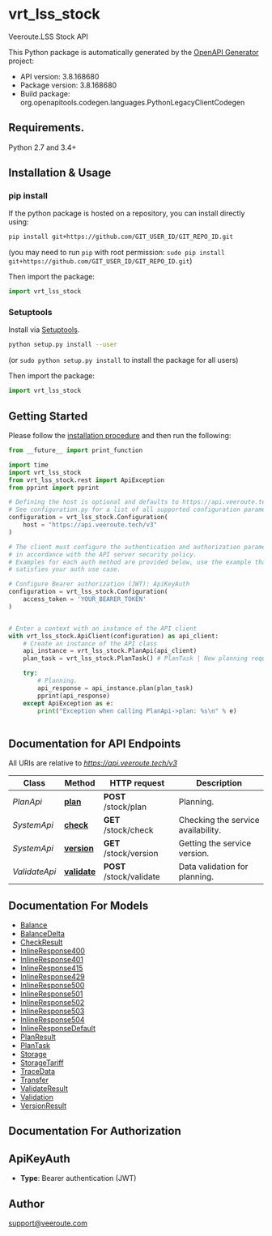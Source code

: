 # vrt_lss_stock
Veeroute.LSS Stock API

This Python package is automatically generated by the [OpenAPI Generator](https://openapi-generator.tech) project:

- API version: 3.8.168680
- Package version: 3.8.168680
- Build package: org.openapitools.codegen.languages.PythonLegacyClientCodegen

## Requirements.

Python 2.7 and 3.4+

## Installation & Usage
### pip install

If the python package is hosted on a repository, you can install directly using:

```sh
pip install git+https://github.com/GIT_USER_ID/GIT_REPO_ID.git
```
(you may need to run `pip` with root permission: `sudo pip install git+https://github.com/GIT_USER_ID/GIT_REPO_ID.git`)

Then import the package:
```python
import vrt_lss_stock
```

### Setuptools

Install via [Setuptools](http://pypi.python.org/pypi/setuptools).

```sh
python setup.py install --user
```
(or `sudo python setup.py install` to install the package for all users)

Then import the package:
```python
import vrt_lss_stock
```

## Getting Started

Please follow the [installation procedure](#installation--usage) and then run the following:

```python
from __future__ import print_function

import time
import vrt_lss_stock
from vrt_lss_stock.rest import ApiException
from pprint import pprint

# Defining the host is optional and defaults to https://api.veeroute.tech/v3
# See configuration.py for a list of all supported configuration parameters.
configuration = vrt_lss_stock.Configuration(
    host = "https://api.veeroute.tech/v3"
)

# The client must configure the authentication and authorization parameters
# in accordance with the API server security policy.
# Examples for each auth method are provided below, use the example that
# satisfies your auth use case.

# Configure Bearer authorization (JWT): ApiKeyAuth
configuration = vrt_lss_stock.Configuration(
    access_token = 'YOUR_BEARER_TOKEN'
)


# Enter a context with an instance of the API client
with vrt_lss_stock.ApiClient(configuration) as api_client:
    # Create an instance of the API class
    api_instance = vrt_lss_stock.PlanApi(api_client)
    plan_task = vrt_lss_stock.PlanTask() # PlanTask | New planning request.

    try:
        # Planning.
        api_response = api_instance.plan(plan_task)
        pprint(api_response)
    except ApiException as e:
        print("Exception when calling PlanApi->plan: %s\n" % e)
    
```

## Documentation for API Endpoints

All URIs are relative to *https://api.veeroute.tech/v3*

Class | Method | HTTP request | Description
------------ | ------------- | ------------- | -------------
*PlanApi* | [**plan**](docs/PlanApi.md#plan) | **POST** /stock/plan | Planning.
*SystemApi* | [**check**](docs/SystemApi.md#check) | **GET** /stock/check | Checking the service availability.
*SystemApi* | [**version**](docs/SystemApi.md#version) | **GET** /stock/version | Getting the service version.
*ValidateApi* | [**validate**](docs/ValidateApi.md#validate) | **POST** /stock/validate | Data validation for planning.


## Documentation For Models

 - [Balance](docs/Balance.md)
 - [BalanceDelta](docs/BalanceDelta.md)
 - [CheckResult](docs/CheckResult.md)
 - [InlineResponse400](docs/InlineResponse400.md)
 - [InlineResponse401](docs/InlineResponse401.md)
 - [InlineResponse415](docs/InlineResponse415.md)
 - [InlineResponse429](docs/InlineResponse429.md)
 - [InlineResponse500](docs/InlineResponse500.md)
 - [InlineResponse501](docs/InlineResponse501.md)
 - [InlineResponse502](docs/InlineResponse502.md)
 - [InlineResponse503](docs/InlineResponse503.md)
 - [InlineResponse504](docs/InlineResponse504.md)
 - [InlineResponseDefault](docs/InlineResponseDefault.md)
 - [PlanResult](docs/PlanResult.md)
 - [PlanTask](docs/PlanTask.md)
 - [Storage](docs/Storage.md)
 - [StorageTariff](docs/StorageTariff.md)
 - [TraceData](docs/TraceData.md)
 - [Transfer](docs/Transfer.md)
 - [ValidateResult](docs/ValidateResult.md)
 - [Validation](docs/Validation.md)
 - [VersionResult](docs/VersionResult.md)


## Documentation For Authorization


## ApiKeyAuth

- **Type**: Bearer authentication (JWT)


## Author

support@veeroute.com


